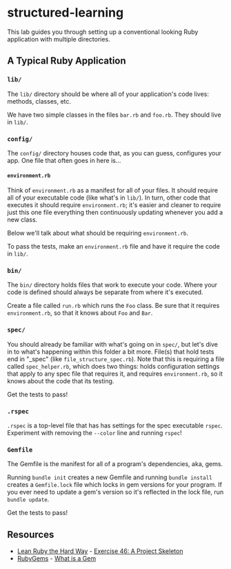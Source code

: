 # structured-learning

This lab guides you through setting up a conventional looking Ruby application with multiple directories. 

## A Typical Ruby Application

### `lib/`

The `lib/` directory should be where all of your application's code lives: methods, classes, etc.

We have two simple classes in the files `bar.rb` and `foo.rb`. They should live in `lib/`.

### `config/`

The `config/` directory houses code that, as you can guess, configures your app. One file that often goes in here is...

#### `environment.rb`

Think of `environment.rb` as a manifest for all of your files. It should require all of your executable code (like what's in `lib/`). In turn, other code that executes it should require `environment.rb`; it's easier and cleaner to require just this one file everything then continuously updating whenever you add a new class.

Below we'll talk about what should be requiring `environment.rb`.

To pass the tests, make an `environment.rb` file and have it require the code in `lib/`.

### `bin/`

The `bin/` directory holds files that work to execute your code. Where your code is defined should always be separate from where it's executed.

Create a file called `run.rb` which runs the `Foo` class. Be sure that it requires `environment.rb`, so that it knows about `Foo` and `Bar`.

### `spec/`

You should already be familiar with what's going on in `spec/`, but let's dive in to what's happening within this folder a bit more. File(s) that hold tests end in "_spec" (like `file_structure_spec.rb`). Note that this is requiring a file called `spec_helper.rb`, which does two things: holds configuration settings that apply to any spec file that requires it, and requires `environment.rb`, so it knows about the code that its testing.

Get the tests to pass!

### `.rspec`

`.rspec` is a top-level file that has has settings for the spec executable `rspec`. Experiment with removing the `--color` line and running `rspec`!

### `Gemfile`

The Gemfile is the manifest for all of a program's dependencies, aka, gems.

Running `bundle init` creates a new Gemfile and running `bundle install` creates a `Gemfile.lock` file which locks in gem versions for your program. If you ever need to update a gem's version so it's reflected in the lock file, run `bundle update`.

Get the tests to pass!

## Resources
* [Lean Ruby the Hard Way](http://ruby.learncodethehardway.org/) - [Exercise 46: A Project Skeleton](http://ruby.learncodethehardway.org/book/ex46.html)
* [RubyGems](http://guides.rubygems.org/) - [What is a Gem](http://guides.rubygems.org/what-is-a-gem/)
